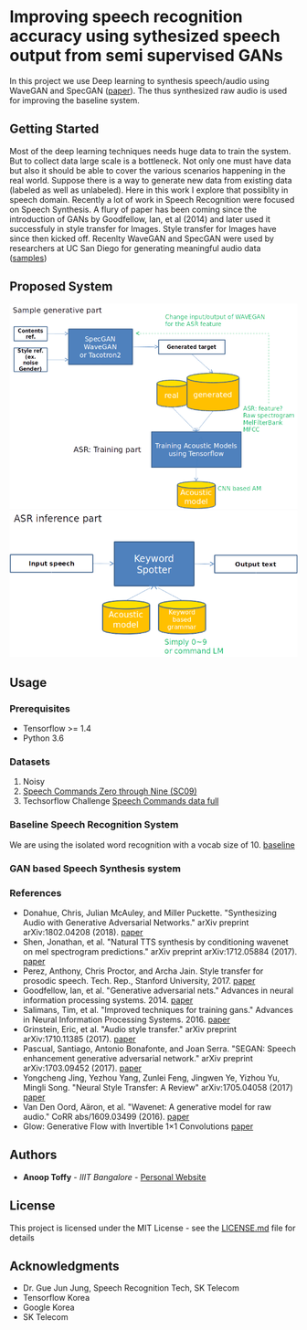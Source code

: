 # Improving speech recognition accuracy using sythesized speech output from semi supervised GANs

In this project we use Deep learning to synthesis speech/audio using WaveGAN and SpecGAN ([paper](https://arxiv.org/abs/1802.04208)). The thus synthesized raw audio is used for improving the baseline system. 

## Getting Started

Most of the deep learning techniques needs huge data to train the system. But to collect data large scale is a bottleneck. Not only one must have data but also it should be able to cover the various scenarios happening in the real world. Suppose there is a way to generate new data from existing data (labeled as well as unlabeled). Here in this work I explore that possiblity in speech domain. Recently a lot of work in Speech Recognition were focused on Speech Synthesis. A flury of paper has been coming since the introduction of GANs by Goodfellow, Ian, et al (2014) and later used it successfuly in style transfer for Images. Style transfer for Images have since then kicked off. Recenlty WaveGAN and SpecGAN were used by researchers at UC San Diego for generating meaningful audio data ([samples](http://wavegan-v1.s3-website-us-east-1.amazonaws.com/))

## Proposed System


<img src="images/Architecture.png"/>
<img src="images/ASRInterface.png"/>

## Usage


### Prerequisites

* Tensorflow >= 1.4
* Python 3.6

### Datasets

1. Noisy 
2. [Speech Commands Zero through Nine (SC09)](https://drive.google.com/open?id=1qRdAWmjfWwfWIu-Qk7u9KQKGINC52ZwB)
3. Techsorflow Challenge [Speech Commands data full](https://www.kaggle.com/c/tensorflow-speech-recognition-challenge/data)

### Baseline Speech Recognition System

We are using the isolated word recognition with a vocab size of 10. [baseline](https://www.tensorflow.org/tutorials/audio_recognition)

### GAN based Speech Synthesis system



### References

* Donahue, Chris, Julian McAuley, and Miller Puckette. "Synthesizing Audio with Generative Adversarial Networks." arXiv preprint arXiv:1802.04208 (2018). [paper](https://arxiv.org/abs/1802.04208)
* Shen, Jonathan, et al. "Natural TTS synthesis by conditioning wavenet on mel spectrogram predictions." arXiv preprint arXiv:1712.05884 (2017). [paper](https://arxiv.org/pdf/1712.05884.pdf)
* Perez, Anthony, Chris Proctor, and Archa Jain. Style transfer for prosodic speech. Tech. Rep., Stanford University, 2017. [paper](http://web.stanford.edu/class/cs224s/reports/Anthony_Perez.pdf)
* Goodfellow, Ian, et al. "Generative adversarial nets." Advances in neural information processing systems. 2014. [paper](https://arxiv.org/pdf/1406.2661.pdf)
* Salimans, Tim, et al. "Improved techniques for training gans." Advances in Neural Information Processing Systems. 2016. [paper](https://arxiv.org/pdf/1606.03498.pdf)
* Grinstein, Eric, et al. "Audio style transfer." arXiv preprint arXiv:1710.11385 (2017). [paper](https://arxiv.org/abs/1710.11385)
* Pascual, Santiago, Antonio Bonafonte, and Joan Serra. "SEGAN: Speech enhancement generative adversarial network." arXiv preprint arXiv:1703.09452 (2017). [paper](https://arxiv.org/pdf/1703.09452.pdf)
* Yongcheng Jing, Yezhou Yang, Zunlei Feng, Jingwen Ye, Yizhou Yu, Mingli Song. "Neural Style Transfer: A Review" 	arXiv:1705.04058 (2017) [paper](https://arxiv.org/abs/1705.04058v6)
* Van Den Oord, Aäron, et al. "Wavenet: A generative model for raw audio." CoRR abs/1609.03499 (2016). [paper](https://arxiv.org/abs/1609.03499)
* Glow: Generative Flow with Invertible 1×1 Convolutions [paper](https://d4mucfpksywv.cloudfront.net/research-covers/glow/paper/glow.pdf)



## Authors

* **Anoop Toffy** - *IIIT Bangalore* - [Personal Website](www.anooptoffy.com)

## License

This project is licensed under the MIT License - see the [LICENSE.md](LICENSE.md) file for details

## Acknowledgments

* Dr. Gue Jun Jung, Speech Recognition Tech, SK Telecom
* Tensorflow Korea
* Google Korea
* SK Telecom
